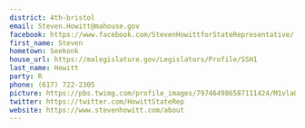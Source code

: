 ```yaml
---
district: 4th-bristol
email: Steven.Howitt@mahouse.gov
facebook: https://www.facebook.com/StevenHowittforStateRepresentative/
first_name: Steven
hometown: Seekonk
house_url: https://malegislature.gov/Legislators/Profile/SSH1
last_name: Howitt
party: R
phone: (617) 722-2305
picture: https://pbs.twimg.com/profile_images/797464986587111424/M1vlaGx7_400x400.jpg
twitter: https://twitter.com/HowittStateRep
website: https://www.stevenhowitt.com/about
---
```

